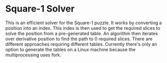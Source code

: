 # Square-1 Solver
This is an efficient solver for the Square-1 puzzle. It works by converting a position into an index. This index is then used to get the required slices to solve the position from a pre-generated table. An algorithm then iterates over derivative position to find the path to 0 required slices. There are different approaches requiring different tables. Currently there's only an option to generate the tables on a Linux machine because the multiprocessing uses fork.
